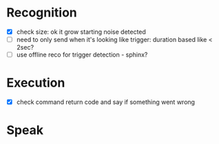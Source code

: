 # Recognition

- [X] check size: ok it grow starting noise detected
- [ ] need to only send when it's looking like trigger: duration based like < 2sec?
- [ ] use offline reco for trigger detection - sphinx?

# Execution

- [X] check command return code and say if something went wrong

# Speak
